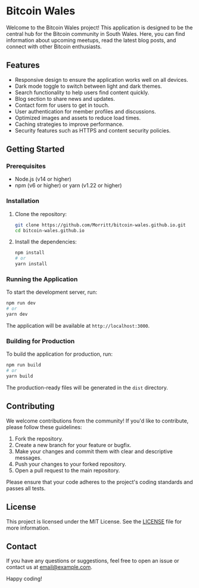 # Bitcoin Wales

Welcome to the Bitcoin Wales project! This application is designed to be the central hub for the Bitcoin community in South Wales. Here, you can find information about upcoming meetups, read the latest blog posts, and connect with other Bitcoin enthusiasts.

## Features

- Responsive design to ensure the application works well on all devices.
- Dark mode toggle to switch between light and dark themes.
- Search functionality to help users find content quickly.
- Blog section to share news and updates.
- Contact form for users to get in touch.
- User authentication for member profiles and discussions.
- Optimized images and assets to reduce load times.
- Caching strategies to improve performance.
- Security features such as HTTPS and content security policies.

## Getting Started

### Prerequisites

- Node.js (v14 or higher)
- npm (v6 or higher) or yarn (v1.22 or higher)

### Installation

1. Clone the repository:

   ```bash
   git clone https://github.com/Morritt/bitcoin-wales.github.io.git
   cd bitcoin-wales.github.io
   ```

2. Install the dependencies:

   ```bash
   npm install
   # or
   yarn install
   ```

### Running the Application

To start the development server, run:

```bash
npm run dev
# or
yarn dev
```

The application will be available at `http://localhost:3000`.

### Building for Production

To build the application for production, run:

```bash
npm run build
# or
yarn build
```

The production-ready files will be generated in the `dist` directory.

## Contributing

We welcome contributions from the community! If you'd like to contribute, please follow these guidelines:

1. Fork the repository.
2. Create a new branch for your feature or bugfix.
3. Make your changes and commit them with clear and descriptive messages.
4. Push your changes to your forked repository.
5. Open a pull request to the main repository.

Please ensure that your code adheres to the project's coding standards and passes all tests.

## License

This project is licensed under the MIT License. See the [LICENSE](LICENSE) file for more information.

## Contact

If you have any questions or suggestions, feel free to open an issue or contact us at [email@example.com](mailto:email@example.com).

Happy coding!
